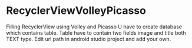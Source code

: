 # RecyclerViewVolleyPicasso
Filling RecyclerView using Volley and Picasso
U have to create database which contains table.
Table have to contain two fields image and title both TEXT type.
Edit url path in android studio project and add your own.
